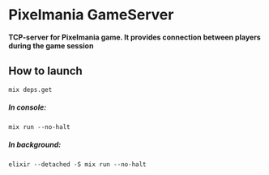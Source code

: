 # Pixelmania GameServer

**TCP-server for Pixelmania game. It provides connection between players during the game session**

## How to launch
```shell
mix deps.get
```

##### In console:
```shell
mix run --no-halt
```

##### In background:
```shell
elixir --detached -S mix run --no-halt
```

